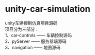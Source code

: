 # unity-car-simulation
unity车辆控制仿真项目源码</br>
项目分为三部分：</br>
1、car-controls      ——    车辆控制源码</br>
2、pyServer          ——    服务器端源码</br>
3、navigation        ——    地图源码</br>
